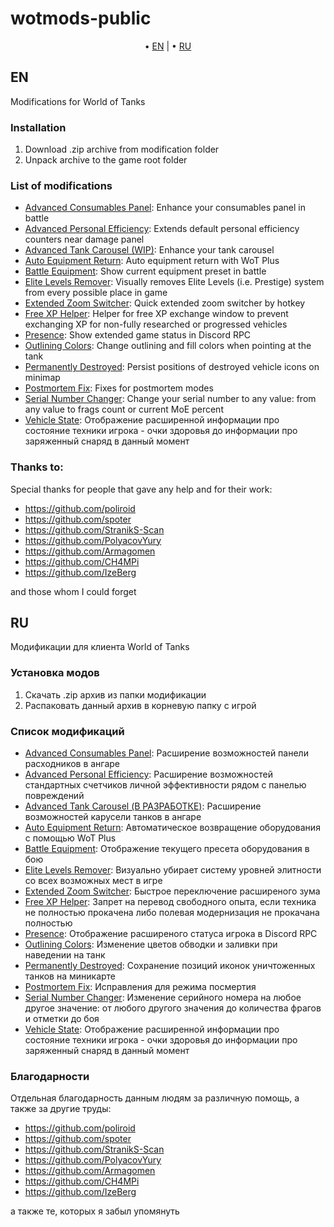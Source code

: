 # wotmods-public

<p align="center">
	&bull; <a href="#en">EN</a> | &bull; <a href="#ru">RU</a> 
</p>

## EN
Modifications for World of Tanks

### Installation

1. Download .zip archive from modification folder
2. Unpack archive to the game root folder

### List of modifications

- [Advanced Consumables Panel](./advancedtankcarousel/): Enhance your consumables panel in battle
- [Advanced Personal Efficiency](./advancedpersonalefficiency/): Extends default personal efficiency counters near damage panel
- [Advanced Tank Carousel (WIP)](./advancedtankcarousel/): Enhance your tank carousel
- [Auto Equipment Return](./autoequipmentreturn/): Auto equipment return with WoT Plus
- [Battle Equipment](./battleEquipment/): Show current equipment preset in battle
- [Elite Levels Remover](./elitelevelsremover/): Visually removes Elite Levels (i.e. Prestige) system from every possible place in game
- [Extended Zoom Switcher](./extendedzoomswitcher/): Quick extended zoom switcher by hotkey
- [Free XP Helper](./freexphelper/): Helper for free XP exchange window to prevent exchanging XP for non-fully researched or progressed vehicles
- [Presence](./presence/): Show extended game status in Discord RPC
- [Outlining Colors](./outliningcolors/): Change outlining and fill colors when pointing at the tank
- [Permanently Destroyed](./permanentlydestroyed/): Persist positions of destroyed vehicle icons on minimap
- [Postmortem Fix](./postmortemfix/): Fixes for postmortem modes
- [Serial Number Changer](./serialnumberchanger/): Change your serial number to any value: from any value to frags count or current MoE percent
- [Vehicle State](./vehiclestate/): Отображение расширенной информации про состояние техники игрока - очки здоровья до информации про заряженный снаряд в данный момент

### Thanks to:

Special thanks for people that gave any help and for their work:

- https://github.com/poliroid
- https://github.com/spoter
- https://github.com/StranikS-Scan
- https://github.com/PolyacovYury
- https://github.com/Armagomen
- https://github.com/CH4MPi
- https://github.com/IzeBerg

and those whom I could forget

## RU
Модификации для клиента World of Tanks

### Установка модов

1. Скачать .zip архив из папки модификации
2. Распаковать данный архив в корневую папку с игрой

### Список модификаций

- [Advanced Consumables Panel](./advancedtankcarousel/): Расширение возможностей панели расходников в ангаре
- [Advanced Personal Efficiency](./advancedpersonalefficiency/): Расширение возможностей стандартных счетчиков личной эффективности рядом с панелью повреждений
- [Advanced Tank Carousel (В РАЗРАБОТКЕ)](./advancedtankcarousel/): Расширение возможностей карусели танков в ангаре
- [Auto Equipment Return](./autoequipmentreturn/): Автоматическое возвращение оборудования с помощью WoT Plus
- [Battle Equipment](./battleequipment/): Отображение текущего пресета оборудования в бою
- [Elite Levels Remover](./elitelevelsremover/): Визуально убирает систему уровней элитности со всех возможных мест в игре
- [Extended Zoom Switcher](./extendedzoomswitcher/): Быстрое переключение расширеного зума
- [Free XP Helper](./freexphelper/): Запрет на перевод свободного опыта, если техника не полностью прокачена либо полевая модернизация не прокачана полностью
- [Presence](./presence/): Отображение расширеного статуса игрока в Discord RPC
- [Outlining Colors](./outliningcolors/): Изменение цветов обводки и заливки при наведении на танк
- [Permanently Destroyed](./permanentlydestroyed/): Сохранение позиций иконок уничтоженных танков на миникарте
- [Postmortem Fix](./postmortemfix/): Исправления для режима посмертия
- [Serial Number Changer](./serialnumberchanger/): Изменение серийного номера на любое другое значение: от любого другого значения до количества фрагов и отметки до боя
- [Vehicle State](./vehiclestate/): Отображение расширенной информации про состояние техники игрока - очки здоровья до информации про заряженный снаряд в данный момент

### Благодарности

Отдельная благодарность данным людям за различную помощь, а также за другие труды:

- https://github.com/poliroid
- https://github.com/spoter
- https://github.com/StranikS-Scan
- https://github.com/PolyacovYury
- https://github.com/Armagomen
- https://github.com/CH4MPi
- https://github.com/IzeBerg

а также те, которых я забыл упомянуть
